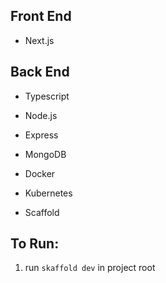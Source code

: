 ## Front End
- Next.js

## Back End
- Typescript
- Node.js
- Express
- MongoDB

- Docker
- Kubernetes
- Scaffold

## To Run:
1. run `skaffold dev` in project root